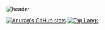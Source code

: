 ![header](https://capsule-render.vercel.app/api?type=Soft&color=timeAuto&height=300&section=header&text=hwls&fontSize=70)


[![Anurag's GitHub stats](https://github-readme-stats.vercel.app/api?username=nunnunan0321&show_icons=true&theme=radical)](https://github.com/nunnunan0321/github-readme-stats)
[![Top Langs](https://github-readme-stats.vercel.app/api/top-langs/?username=nunnunan0321&layout=compact)](https://github.com/nunnunan0321/github-readme-stats)
